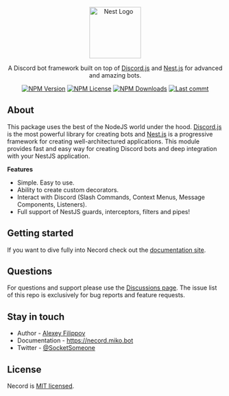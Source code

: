 <p align="center">
  <a href="http://nestjs.com/" target="blank"><img src="https://nestjs.com/img/logo-small.svg" width="120" alt="Nest Logo" /></a>
</p>

<p align="center">
    A Discord bot framework built on top of  <a href="https://discord.js.org/#/" target="_blank">Discord.js</a> and <a href="https://nestjs.com/" target="_blank">Nest.js</a> for advanced and amazing bots.
</p>
<p align="center">
    <a href='https://img.shields.io/npm/v/necord'><img src="https://img.shields.io/npm/v/necord" alt="NPM Version" /></a>
    <a href='https://img.shields.io/npm/l/necord'><img src="https://img.shields.io/npm/l/necord" alt="NPM License" /></a>
    <a href='https://img.shields.io/npm/dm/necord'><img src="https://img.shields.io/npm/dm/necord" alt="NPM Downloads" /></a>
    <a href='https://img.shields.io/github/last-commit/miko-org/necord'><img src="https://img.shields.io/github/last-commit/miko-org/necord" alt="Last commt" /></a>
</p>

## About

This package uses the best of the NodeJS world under the hood. [Discord.js](https://github.com/discordjs/discord.js) is the most powerful
library for creating bots and [Nest.js](https://github.com/nestjs) is a progressive framework for creating well-architectured applications.
This module provides fast and easy way for creating Discord bots and deep integration with your NestJS application.

**Features**

- Simple. Easy to use.
- Ability to create custom decorators.
- Interact with Discord (Slash Commands, Context Menus, Message Components, Listeners).
- Full support of NestJS guards, interceptors, filters and pipes!

## Getting started

If you want to dive fully into Necord check out the [documentation site](https://necord.miko.bot).

## Questions

For questions and support please use the [Discussions page](https://github.com/miko-org/necord/discussions). The issue list of this repo is
exclusively for bug reports and feature requests.

## Stay in touch

* Author - [Alexey Filippov](https://t.me/socketsomeone)
* Documentation - https://necord.miko.bot
* Twitter - [@SocketSomeone](https://twitter.com/SocketSomeone)

## License

Necord is [MIT licensed](https://github.com/miko-org/necord/blob/main/LICENSE).
